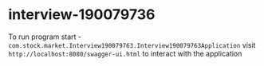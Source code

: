 # interview-190079736

To run program start - `com.stock.market.Interview190079763.Interview190079763Application`
visit `http://localhost:8080/swagger-ui.html` to interact with the application